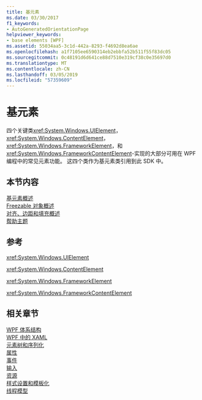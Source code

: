 ```yaml
---
title: 基元素
ms.date: 03/30/2017
f1_keywords:
- AutoGeneratedOrientationPage
helpviewer_keywords:
- base elements [WPF]
ms.assetid: 55034aa5-3c1d-442a-8293-f4692d8ea6ae
ms.openlocfilehash: a1f7105ee6590314eb2ebbfa52b511f55f83dc05
ms.sourcegitcommit: 0c48191d6d641ce88d7510e319cf38c0e35697d0
ms.translationtype: MT
ms.contentlocale: zh-CN
ms.lasthandoff: 03/05/2019
ms.locfileid: "57359609"
---
```

# <a name="base-elements"></a>基元素
四个关键类<xref:System.Windows.UIElement>， <xref:System.Windows.ContentElement>， <xref:System.Windows.FrameworkElement>，和<xref:System.Windows.FrameworkContentElement>-实现的大部分可用在 WPF 编程中的常见元素功能。 这四个类作为基元素类引用到此 SDK 中。  
  
## <a name="in-this-section"></a>本节内容  
 [基元素概述](base-elements-overview.md)  
 [Freezable 对象概述](freezable-objects-overview.md)  
 [对齐、边距和填充概述](alignment-margins-and-padding-overview.md)  
 [帮助主题](base-elements-how-to-topics.md)  
  
## <a name="reference"></a>参考  
 <xref:System.Windows.UIElement>  
  
 <xref:System.Windows.ContentElement>  
  
 <xref:System.Windows.FrameworkElement>  
  
 <xref:System.Windows.FrameworkContentElement>  
  
## <a name="related-sections"></a>相关章节  
 [WPF 体系结构](wpf-architecture.md)  
  [WPF 中的 XAML](xaml-in-wpf.md)  
  [元素树和序列化](element-tree-and-serialization.md)  
  [属性](properties-wpf.md)  
  [事件](events-wpf.md)  
  [输入](input-wpf.md)  
  [资源](resources-wpf.md)  
  [样式设置和模板化](../controls/styling-and-templating.md)  
  [线程模型](threading-model.md)
